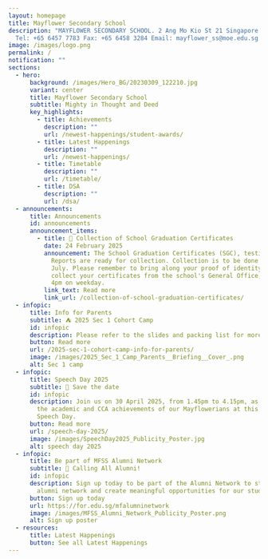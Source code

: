 ```yaml
---
layout: homepage
title: Mayflower Secondary School
description: "MAYFLOWER SECONDARY SCHOOL. 2 Ang Mo Kio St 21 Singapore 569384
  Tel: +65 6457 7783 Fax: +65 6458 3284 Email: mayflower_ss@moe.edu.sg."
image: /images/logo.png
permalink: /
notification: ""
sections:
  - hero:
      background: /images/Hero_BG/20230309_122210.jpg
      variant: center
      title: Mayflower Secondary School
      subtitle: Mighty in Thought and Deed
      key_highlights:
        - title: Achievements
          description: ""
          url: /newest-happenings/student-awards/
        - title: Latest Happenings
          description: ""
          url: /newest-happenings/
        - title: Timetable
          description: ""
          url: /timetable/
        - title: DSA
          description: ""
          url: /dsa/
  - announcements:
      title: Announcements
      id: announcements
      announcement_items:
        - title: 📜 Collection of School Graduation Certificates
          date: 24 February 2025
          announcement: The School Graduation Certificates (SGC), testimonials & CCA
            Reports are ready for collection. Collection is to be done by 31
            July. Please remember to bring along your proof of identity to
            collect your certificates from the school's General Office, 8am to
            4pm on weekday.
          link_text: Read more
          link_url: /collection-of-school-graduation-certificates/
  - infopic:
      title: Info for Parents
      subtitle: ⛺ 2025 Sec 1 Cohort Camp
      id: infopic
      description: Please refer to the slides and packing list for more information.
      button: Read more
      url: /2025-sec-1-cohort-camp-info-for-parents/
      image: /images/2025_Sec_1_Camp_Parents__Briefing__Cover_.png
      alt: Sec 1 camp
  - infopic:
      title: Speech Day 2025
      subtitle: 📅 Save the date
      id: infopic
      description: Join us on 30 April 2025, from 1.45pm to 4.15pm, as we recognise
        the academic and CCA achievements of our Mayflowerians at this year’s
        Speech Day.
      button: Read more
      url: /speech-day-2025/
      image: /images/SpeechDay2025_Publicity_Poster.jpg
      alt: speech day 2025
  - infopic:
      title: Be part of MFSS Alumni Network
      subtitle: 📢 Calling All Alumni!
      id: infopic
      description: Sign up today to be part of the Alumni Network to strengthen our
        alumni network and create meaningful opportunities for our students.
      button: Sign up today
      url: https://for.edu.sg/mfalumninetwork
      image: /images/MFSS_Alumni_Network_Publicity_Poster.png
      alt: Sign up poster
  - resources:
      title: Latest Happenings
      button: See all Latest Happenings
---
```

